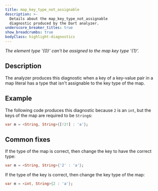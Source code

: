 ```yaml
---
title: map_key_type_not_assignable
description: >-
  Details about the map_key_type_not_assignable
  diagnostic produced by the Dart analyzer.
underscore_breaker_titles: true
show_breadcrumbs: true
bodyClass: highlight-diagnostics
---
```


_The element type '{0}' can't be assigned to the map key type '{1}'._

## Description

The analyzer produces this diagnostic when a key of a key-value pair in a
map literal has a type that isn't assignable to the key type of the map.

## Example

The following code produces this diagnostic because `2` is an `int`, but
the keys of the map are required to be `String`s:

```dart
var m = <String, String>{[!2!] : 'a'};
```

## Common fixes

If the type of the map is correct, then change the key to have the correct
type:

```dart
var m = <String, String>{'2' : 'a'};
```

If the type of the key is correct, then change the key type of the map:

```dart
var m = <int, String>{2 : 'a'};
```
